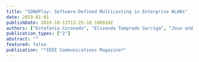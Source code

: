 ```yaml
---
title: "SDN@Play: Software-Defined Multicasting in Enterprise WLANs"
date: 2019-01-01
publishDate: 2019-10-13T13:25:10.108918Z
authors: ["Estefania Coronado", "Elisenda Temprado Garriga", "Jose and Villalón", "Antonio Garrido", "Leonardo Goratti", "Roberto Riggio"]
publication_types: ["2"]
abstract: ""
featured: false
publication: "*IEEE Communications Magazine*"
---
```


